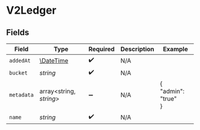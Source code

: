 # V2Ledger


## Fields

| Field                                                         | Type                                                          | Required                                                      | Description                                                   | Example                                                       |
| ------------------------------------------------------------- | ------------------------------------------------------------- | ------------------------------------------------------------- | ------------------------------------------------------------- | ------------------------------------------------------------- |
| `addedAt`                                                     | [\DateTime](https://www.php.net/manual/en/class.datetime.php) | :heavy_check_mark:                                            | N/A                                                           |                                                               |
| `bucket`                                                      | *string*                                                      | :heavy_check_mark:                                            | N/A                                                           |                                                               |
| `metadata`                                                    | array<string, *string*>                                       | :heavy_minus_sign:                                            | N/A                                                           | {<br/>"admin": "true"<br/>}                                   |
| `name`                                                        | *string*                                                      | :heavy_check_mark:                                            | N/A                                                           |                                                               |